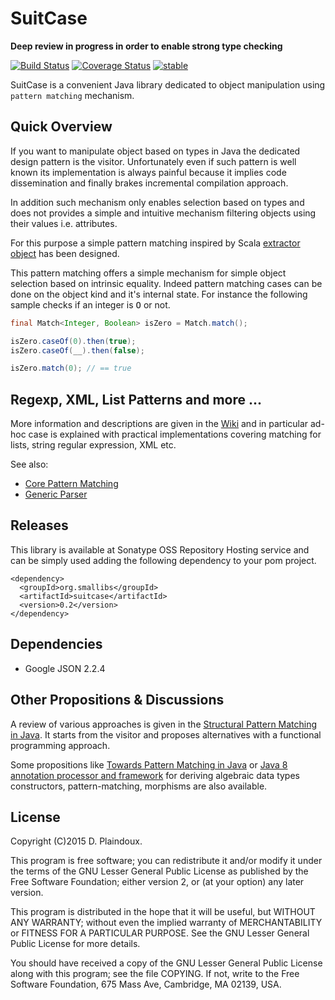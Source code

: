 # SuitCase 

**Deep review in progress in order to enable strong type checking**

[![Build Status](https://travis-ci.org/d-plaindoux/suitcase.svg?branch=master)](https://travis-ci.org/d-plaindoux/suitcase) 
[![Coverage Status](https://coveralls.io/repos/d-plaindoux/suitcase/badge.png)](https://coveralls.io/r/d-plaindoux/suitcase)
[![stable](http://badges.github.io/stability-badges/dist/stable.svg)](http://github.com/badges/stability-badges)

SuitCase is a convenient Java library dedicated to object manipulation using `pattern matching` mechanism.

## Quick Overview

If you want to manipulate object based on types in Java the dedicated design pattern is the visitor.
Unfortunately even if such pattern is well known its implementation is always painful because it implies
code dissemination and finally brakes incremental compilation approach.

In addition such mechanism only enables selection based on types and does not provides a simple and
intuitive mechanism filtering objects using their values i.e. attributes.

For this purpose a simple pattern matching inspired by Scala 
[extractor object](http://docs.scala-lang.org/tutorials/tour/extractor-objects.html) has been designed.

This pattern matching offers a simple mechanism for simple object selection based on intrinsic equality.
Indeed pattern matching cases can be done on the object kind and it's internal state. For instance the following 
sample checks if an integer is <tt>O</tt> or not.

``` java
final Match<Integer, Boolean> isZero = Match.match();

isZero.caseOf(0).then(true);
isZero.caseOf(__).then(false);

isZero.match(0); // == true
```

## Regexp, XML, List Patterns and more ...

More information and descriptions are given in the [Wiki](https://github.com/d-plaindoux/suitcase/wiki) and in 
particular ad-hoc case is explained with practical implementations covering matching for lists, string regular 
expression, XML etc.

See also:

* [Core Pattern Matching](https://github.com/d-plaindoux/suitcase/wiki#core-pattern-matching)
* [Generic Parser](https://github.com/d-plaindoux/suitcase/wiki#generic-parser)

## Releases

This library is available at Sonatype OSS Repository Hosting service and can be simply used adding the following 
dependency to your pom project.

```
<dependency>
  <groupId>org.smallibs</groupId>
  <artifactId>suitcase</artifactId>
  <version>0.2</version>
</dependency>
```

## Dependencies

* Google JSON 2.2.4

## Other Propositions & Discussions
   
A review of various approaches is given in the [Structural Pattern Matching in Java](http://blog.higher-order.com/blog/2009/08/21/structural-pattern-matching-in-java/). 
It starts from the visitor and proposes alternatives with a functional programming approach.

Some propositions like [Towards Pattern Matching in Java](http://kerflyn.wordpress.com/2012/05/09/towards-pattern-matching-in-java/)
or [Java 8 annotation processor and framework](https://github.com/derive4j/derive4j) for deriving algebraic data types constructors, 
pattern-matching, morphisms are also available.

## License

Copyright (C)2015 D. Plaindoux.

This program is  free software; you can redistribute  it and/or modify
it  under the  terms  of  the GNU  Lesser  General  Public License  as
published by  the Free Software  Foundation; either version 2,  or (at
your option) any later version.

This program  is distributed in the  hope that it will  be useful, but
WITHOUT   ANY  WARRANTY;   without  even   the  implied   warranty  of
MERCHANTABILITY  or FITNESS  FOR  A PARTICULAR  PURPOSE.  See the  GNU
Lesser General Public License for more details.

You  should have  received a  copy of  the GNU  Lesser General  Public
License along with  this program; see the file COPYING.  If not, write
to the  Free Software Foundation,  675 Mass Ave, Cambridge,  MA 02139,
USA.

